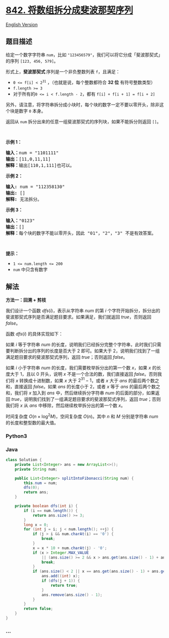 # [842. 将数组拆分成斐波那契序列](https://leetcode.cn/problems/split-array-into-fibonacci-sequence)

[English Version](/solution/0800-0899/0842.Split%20Array%20into%20Fibonacci%20Sequence/README_EN.md)

## 题目描述

<!-- 这里写题目描述 -->

<p>给定一个数字字符串 <code>num</code>，比如 <code>"123456579"</code>，我们可以将它分成「斐波那契式」的序列 <code>[123, 456, 579]</code>。</p>

<p>形式上，<strong>斐波那契式&nbsp;</strong>序列是一个非负整数列表 <code>f</code>，且满足：</p>

<ul>
	<li><code>0 &lt;= f[i] &lt; 2<sup>31</sup></code>&nbsp;，（也就是说，每个整数都符合 <strong>32 位</strong>&nbsp;有符号整数类型）</li>
	<li><code>f.length &gt;= 3</code></li>
	<li>对于所有的<code>0 &lt;= i &lt; f.length - 2</code>，都有 <code>f[i] + f[i + 1] = f[i + 2]</code></li>
</ul>

<p>另外，请注意，将字符串拆分成小块时，每个块的数字一定不要以零开头，除非这个块是数字 <code>0</code> 本身。</p>

<p>返回从 <code>num</code> 拆分出来的任意一组斐波那契式的序列块，如果不能拆分则返回 <code>[]</code>。</p>

<p>&nbsp;</p>

<p><strong>示例 1：</strong></p>

<pre>
<strong>输入：</strong>num = "1101111"
<strong>输出：</strong>[11,0,11,11]
<strong>解释：</strong>输出[110,1,111]也可以。</pre>

<p><strong>示例 2：</strong></p>

<pre>
<strong>输入: </strong>num = "112358130"
<strong>输出: </strong>[]
<strong>解释: </strong>无法拆分。
</pre>

<p><strong>示例 3：</strong></p>

<pre>
<strong>输入：</strong>"0123"
<strong>输出：</strong>[]
<strong>解释：</strong>每个块的数字不能以零开头，因此 "01"，"2"，"3" 不是有效答案。
</pre>

<p>&nbsp;</p>

<p><strong>提示：</strong></p>

<ul>
	<li><code>1 &lt;= num.length &lt;= 200</code></li>
	<li><code>num</code>&nbsp;中只含有数字</li>
</ul>

## 解法

<!-- 这里可写通用的实现逻辑 -->

**方法一：回溯 + 剪枝**

我们设计一个函数 $dfs(i)$，表示从字符串 $num$ 的第 $i$ 个字符开始拆分，拆分出的斐波那契式序列是否满足题目要求。如果满足，我们就返回 $true$，否则返回 $false$。

函数 $dfs(i)$ 的具体实现如下：

如果 $i$ 等于字符串 $num$ 的长度，说明我们已经拆分完整个字符串，此时我们只需要判断拆分出的序列的长度是否大于 $2$ 即可。如果大于 $2$，说明我们找到了一组满足题目要求的斐波那契式序列，返回 $true$；否则返回 $false$。

如果 $i$ 小于字符串 $num$ 的长度，我们需要枚举拆分出的第一个数 $x$，如果 $x$ 的长度大于 $1$，且以 $0$ 开头，说明 $x$ 不是一个合法的数，我们直接返回 $false$。否则我们将 $x$ 转换成十进制数，如果 $x$ 大于 $2^{31} - 1$，或者 $x$ 大于 $ans$ 的最后两个数之和，直接返回 $false$。如果 $ans$ 的长度小于 $2$，或者 $x$ 等于 $ans$ 的最后两个数之和，我们将 $x$ 加入到 $ans$ 中，然后继续拆分字符串 $num$ 的后面的部分，如果返回 $true$，说明我们找到了一组满足题目要求的斐波那契式序列，返回 $true$；否则我们将 $x$ 从 $ans$ 中移除，然后继续枚举拆分出的第一个数 $x$。

时间复杂度 $O(n \times \log^2 M)$，空间复杂度 $O(n)$。其中 $n$ 和 $M$ 分别是字符串 $num$ 的长度和整型数的最大值。

<!-- tabs:start -->

### **Python3**

<!-- 这里可写当前语言的特殊实现逻辑 -->



### **Java**

<!-- 这里可写当前语言的特殊实现逻辑 -->

```java
class Solution {
    private List<Integer> ans = new ArrayList<>();
    private String num;

    public List<Integer> splitIntoFibonacci(String num) {
        this.num = num;
        dfs(0);
        return ans;
    }

    private boolean dfs(int i) {
        if (i == num.length()) {
            return ans.size() >= 3;
        }
        long x = 0;
        for (int j = i; j < num.length(); ++j) {
            if (j > i && num.charAt(i) == '0') {
                break;
            }
            x = x * 10 + num.charAt(j) - '0';
            if (x > Integer.MAX_VALUE
                || (ans.size() >= 2 && x > ans.get(ans.size() - 1) + ans.get(ans.size() - 2))) {
                break;
            }
            if (ans.size() < 2 || x == ans.get(ans.size() - 1) + ans.get(ans.size() - 2)) {
                ans.add((int) x);
                if (dfs(j + 1)) {
                    return true;
                }
                ans.remove(ans.size() - 1);
            }
        }
        return false;
    }
}
```









### **...**

```

```


